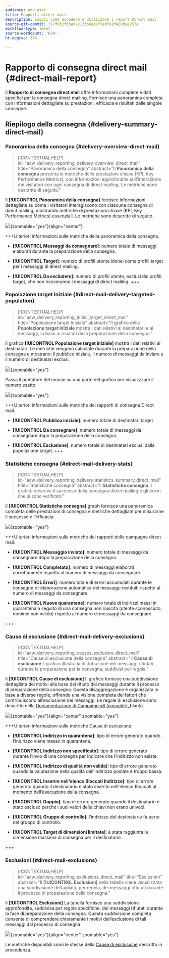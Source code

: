 ```yaml
---
audience: end-user
title: Rapporti direct mail
description: Scopri come accedere e utilizzare i report Direct mail
source-git-commit: 717f6f2fb5e07213fb6a16f7ed701f450d1e257e
workflow-type: tm+mt
source-wordcount: '670'
ht-degree: 37%

---
```


# Rapporto di consegna direct mail {#direct-mail-report}

Il **Rapporto di consegna direct mail** offre informazioni complete e dati specifici per la consegna direct mailing. Fornisce una panoramica completa con informazioni dettagliate su prestazioni, efficacia e risultati delle singole consegne.

## Riepilogo della consegna {#delivery-summary-direct-mail}

### Panoramica della consegna {#delivery-overview-direct-mail}

>[!CONTEXTUALHELP]
>id="acw_delivery_reporting_delivery_overview_direct_mail"
>title="Panoramica della consegna"
>abstract="Il **Panoramica della consegna** presenta le metriche delle prestazioni chiave (KPI, Key Performance Metrics), con informazioni approfondite sull’interazione dei visitatori con ogni consegna di direct mailing. Le metriche sono descritte di seguito."

Il **[!UICONTROL Panoramica della consegna]** fornisce informazioni dettagliate su come i visitatori interagiscono con ciascuna consegna di direct mailing, mostrando metriche di prestazioni chiave (KPI, Key Performance Metrics) essenziali.  Le metriche sono descritte di seguito.

![](assets/direct-overview.png){zoomable=&quot;yes&quot;}{align="center"}

+++Ulteriori informazioni sulle metriche della panoramica della consegna.

* **[!UICONTROL Messaggi da consegnare]**: numero totale di messaggi elaborati durante la preparazione della consegna.

* **[!UICONTROL Target]**: numero di profili utente idonei come profili target per i messaggi di direct mailing.

* **[!UICONTROL Da escludere]**: numero di profili utente, esclusi dai profili target, che non riceveranno i messaggi di direct mailing.
+++

### Popolazione target iniziale {#direct-mail-delivery-targeted-population}

>[!CONTEXTUALHELP]
>id="acw_delivery_reporting_initial_target_direct_mail"
>title="Popolazione target iniziale"
>abstract="Il grafico della **Popolazione target iniziale** mostra i dati relativi ai destinatari e ai messaggi, in base ai risultati della preparazione della consegna."

Il grafico **[!UICONTROL Popolazione target iniziale]** mostra i dati relativi ai destinatari. Le metriche vengono calcolate durante la preparazione della consegna e mostrano: il pubblico iniziale, il numero di messaggi da inviare e il numero di destinatari esclusi.

![](assets/direct-mail-delivery-targeted-population.png){zoomable=&quot;yes&quot;}

Passa il puntatore del mouse su una parte del grafico per visualizzare il numero esatto.

![](assets/direct-mail-delivery-targeted-population_2.png){zoomable=&quot;yes&quot;}

+++Ulteriori informazioni sulle metriche dei rapporti di consegna Direct mail.

* **[!UICONTROL Pubblico iniziale]**: numero totale di destinatari target.

* **[!UICONTROL Da consegnare]**: numero totale di messaggi da consegnare dopo la preparazione della consegna.

* **[!UICONTROL Esclusione]**: numero totale di destinatari esclusi dalla popolazione target.
+++

### Statistiche consegna {#direct-mail-delivery-stats}

>[!CONTEXTUALHELP]
>id="acw_delivery_reporting_delivery_statistics_summary_direct_mail"
>title="Statistiche consegna"
>abstract="Il **Statistiche consegna** Il grafico descrive il successo della consegna direct mailing e gli errori che si sono verificati."

Il **[!UICONTROL Statistiche consegna]** graph fornisce una panoramica completa delle prestazioni di consegna e metriche dettagliate per misurarne il successo e l’efficacia.

![](assets/direct-mail-delivery-stats.png){zoomable=&quot;yes&quot;}

+++Ulteriori informazioni sulle metriche dei rapporti delle campagne direct mail.

* **[!UICONTROL Messaggio inviato]**: numero totale di messaggi da consegnare dopo la preparazione della consegna.

* **[!UICONTROL Completato]**: numero di messaggi elaborati correttamente rispetto al numero di messaggi da consegnare.

* **[!UICONTROL Errori]**: numero totale di errori accumulati durante le consegne e l’elaborazione automatica dei messaggi restituiti rispetto al numero di messaggi da consegnare.

* **[!UICONTROL Nuove quarantene]**: numero totale di indirizzi messi in quarantena a seguito di una consegna non riuscita (utente sconosciuto, dominio non valido) rispetto al numero di messaggi da consegnare.

+++

### Cause di esclusione {#direct-mail-delivery-exclusions}

>[!CONTEXTUALHELP]
>id="acw_delivery_reporting_causes_exclusion_direct_mail"
>title="Cause di esclusione della consegna"
>abstract="Il **Cause di esclusione** il grafico illustra la distribuzione dei messaggi rifiutati durante la preparazione per la consegna, suddivisi per regola."

Il **[!UICONTROL Cause di esclusione]** Il grafico fornisce una suddivisione dettagliata dei motivi alla base del rifiuto dei messaggi durante il processo di preparazione della consegna. Questa disaggregazione è organizzata in base a diverse regole, offrendo una visione completa dei fattori che contribuiscono all’esclusione dei messaggi. Le regole di esclusione sono descritte nella [Documentazione di Campaign v8 (console)](https://experienceleague.adobe.com/docs/campaign/campaign-v8/send/failures/delivery-failures.html?lang=it#email-error-types){_blank}.

![](assets/direct-mail-delivery-exclusions.png){zoomable=&quot;yes&quot;}{align="center" zoomable="yes"}

+++Ulteriori informazioni sulle metriche Cause di esclusione.

* **[!UICONTROL Indirizzo in quarantena]**: tipo di errore generato quando l’indirizzo viene messo in quarantena.

* **[!UICONTROL Indirizzo non specificato]**: tipo di errore generato durante l’invio di una consegna per indicare che l’indirizzo non esiste.

* **[!UICONTROL Indirizzo di qualità non valida]**: tipo di errore generato quando la valutazione della qualità dell’indirizzo postale è troppo bassa.

* **[!UICONTROL Inserire nell&#39;elenco Bloccati Indirizzo]**: tipo di errore generato quando il destinatario è stato inserito nell&#39;elenco Bloccati al momento dell’esecuzione della consegna.

* **[!UICONTROL Doppio]**: tipo di errore generato quando il destinatario è stato escluso perché i suoi valori delle chiavi non erano univoci.

* **[!UICONTROL Gruppo di controllo]**: l’indirizzo del destinatario fa parte del gruppo di controllo.

* **[!UICONTROL Target di dimensioni limitate]**: è stata raggiunta la dimensione massima di consegna per il destinatario.

+++

### Esclusioni {#direct-mail-exclusions}

>[!CONTEXTUALHELP]
>id="acw_delivery_reporting_exclusions_direct_mail"
>title="Esclusioni"
>abstract="Il **[!UICONTROL Esclusioni]** nella tabella viene visualizzata una suddivisione dettagliata, per regola, dei messaggi rifiutati durante il processo di preparazione della consegna."

Il **[!UICONTROL Esclusioni]** La tabella fornisce una suddivisione approfondita, suddivisa per regole specifiche, dei messaggi rifiutati durante la fase di preparazione della consegna. Questa suddivisione completa consente di comprendere chiaramente i motivi dell’esclusione di tali messaggi dal processo di consegna.

![](assets/direct-mail-exclusions.png){zoomable=&quot;yes&quot;}{align="center" zoomable="yes"}

Le metriche disponibili sono le stesse della [Cause di esclusione](#direct-mail-delivery-exclusions) descritto in precedenza.
